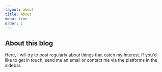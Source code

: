 ```yaml
---
layout: about
title: About
menu: true
order: 1
---
```


## About this blog
Here, I will try to post regularly about things that catch my interest. If you'd like to get in touch, send me an email or contact me via the platforms in the sidebar.
<!---
> Your presence on the web --- A [blog], a [portfolio] and a [resume].
{:.lead}

It aims to be the complete package for professionals on the web. It features a blog suitable for both prose and technical documentation, a showcase for projects and a resume that fits with the rest of the design.

Open `about.md` to edit this text.

### Features
Both the PRO *and* free version includes all of the features listed below:

* Full in-app page loading --- no Flash of White, no Flash of Unstyled Content[^1]
* Advanced animations, inspired by Material Design
* A customizable sidebar that turns into a touch-enabled app drawer on mobile
* Near-perfect [Google PageSpeed Score](https://developers.google.com/speed/pagespeed/insights/?url=https%3A%2F%2Fqwtel.com%2Fhydejack%2F)[^2]
* Even higher *perceived speed* thanks to pre-fetching and latency-hiding
* Support for categories and tags --- even when hosting on GitHub Pages
* Built-in collection of social media icons
* Author section below each article and multiple authors
* Simple and semantic HTML --- can be viewed even with text-based browsers
* Progressive enhancement --- sacrifice features, not content
* Google Analytics and Google Fonts support
* Blog layout with pagination
* Syntax highlighting
* Math formulas via LaTeX
* Disqus comments
* RSS feed
* Print layout

Open `about.md` to edit this text.

### [Documentation][docs]{:data-flip="title"}
Hydejack is documented extensively.
You can read it [on this site][docs], in the [repository's wiki][wiki], or [download the PDF][download].

Open `about.md` to edit this text.

### Download
There are two versions of Hydejack: The Free Version includes basic blogging functionality,
as did previous versions of the theme.
The new PRO Version includes additional features for professionals:
A [portfolio], a [resume] layout and a [welcome] page to feature your favorite projects and posts.

This table details what is and isn't included in each respective version.

|                                  | Free               | PRO                |
|:---------------------------------|:------------------:|:------------------:|
| Blog                             | &#x2714;           | &#x2714;           |
| Features (see below)             | &#x2714;           | &#x2714;           |
| [Portfolio] Layout               |                    | &#x2714;           |
| [Resume] Layout                  |                    | &#x2714;           |
| [Welcome] Layout                 |                    | &#x2714;           |
| License                          | [MIT][license]     | [PRO]              |
| Price                            | Free               | $34                |
| | [**Download on GitHub**][download]<br/> -- or -- <br/>[**Use the RubyGem**][gem] | [**Buy Now – $34**][buy][^3] |

Open `about.md` to edit this text.

[^1]: Applies after the initial page load.  
[^2]: Actual page load speed depends on your hosting provider as well as discipline regarding resolution of images and usage of 3rd party plugins.
[^3]: Transactions secured by [Stripe](https://stripe.com). Downloads handled by [Simple Goods](https://simplegoods.co/).

[blog]: https://qwtel.com/hydejack/blog/
[portfolio]: https://qwtel.com/hydejack/projects/
[resume]: https://qwtel.com/hydejack/resume/
[welcome]: https://qwtel.com/hydejack/

[docs]: docs/6.6.0/index.md
[license]: LICENSE.md
[pro]: licenses/PRO-license.md

[download]: https://github.com/qwtel/hydejack/releases
[gem]: https://rubygems.org/gems/jekyll-theme-hydejack
[buy]: https://app.simplegoods.co/i/AQTTVBOE

[wiki]: https://github.com/qwtel/hydejack/wiki
-->
